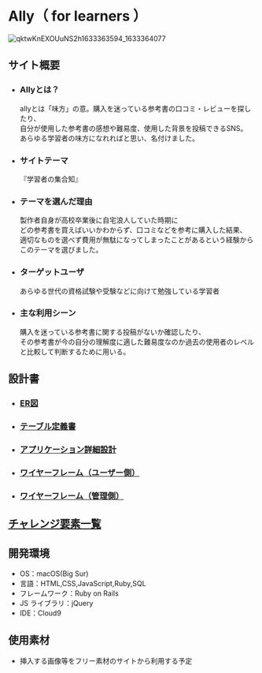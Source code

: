 # Ally（ for learners ）
![qktwKnEXOUuNS2h1633363594_1633364077](http://ally-for-learners.jp/)
## サイト概要
* ### Allyとは？

  allyとは「味方」の意。購入を迷っている参考書の口コミ・レビューを探したり、<br>
  自分が使用した参考書の感想や難易度、使用した背景を投稿できるSNS。<br>
  あらゆる学習者の味方になれればと思い、名付けました。

* ### サイトテーマ

  『学習者の集合知』

* ### テーマを選んだ理由

  製作者自身が高校卒業後に自宅浪人していた時期に<br>
  どの参考書を買えばいいかわからず、口コミなどを参考に購入した結果、<br>
  適切なものを選べず費用が無駄になってしまったことがあるという経験からこのテーマを選びました。

* ### ターゲットユーザ

  あらゆる世代の資格試験や受験などに向けて勉強している学習者

* ### 主な利用シーン

  購入を迷っている参考書に関する投稿がないか確認したり、<br>
  その参考書が今の自分の理解度に適した難易度なのか過去の使用者のレベルと比較して判断するために用いる。

## 設計書

* ### [ER図](https://drive.google.com/file/d/1-JQwXXG4zGj1NPtD6dcvCM5yKxzE0RDp/view?usp=sharing)

* ### [テーブル定義書](https://docs.google.com/spreadsheets/d/1tkH_mm-Czp1CWytj-mV_B5Dz_8z0GRqupqVROP3jNpo/edit?usp=sharing)

* ### [アプリケーション詳細設計](https://docs.google.com/spreadsheets/d/1iaDAS5NCPhuKMTVT356PCW1QgBw5reveC9rrVc5Wes8/edit?usp=sharing)

* ### [ワイヤーフレーム（ユーザー側）](https://drive.google.com/file/d/1uSR6fVYDKDGtxsu3IEiIpyEjmwY00OJC/view?usp=sharing)

* ### [ワイヤーフレーム（管理側）](https://drive.google.com/file/d/1-6s0mc0gQZSB13r1f0XC331_F9L5u6YG/view?usp=sharing)

## [チャレンジ要素一覧](https://docs.google.com/spreadsheets/d/1BcqmQg_izvXIq4fJAR6payEZeXPJNW-Z8Yu48-nPhHQ/edit?usp=sharing)

## 開発環境

- OS：macOS(Big Sur)
- 言語：HTML,CSS,JavaScript,Ruby,SQL
- フレームワーク：Ruby on Rails
- JS ライブラリ：jQuery
- IDE：Cloud9

## 使用素材

- 挿入する画像等をフリー素材のサイトから利用する予定
